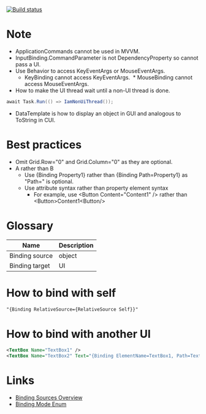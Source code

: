 [![Build status](https://ci.appveyor.com/api/projects/status/l5tsskn518iijvus?svg=true)](https://ci.appveyor.com/project/tatsuya/wpf-cheat-sheet)

# Note
* ApplicationCommands cannot be used in MVVM.
* InputBinding.CommandParameter is not DependencyProperty so cannot pass a UI.
* Use Behavior to access KeyEventArgs or MouseEventArgs.
  * KeyBinding cannot access KeyEventArgs.
  * MouseBinding cannot access MouseEventArgs.
* How to make the UI thread wait until a non-UI thread is done.
```csharp
await Task.Run(() => IamNonUiThread());
```
* DataTemplate is how to display an object in GUI and analogous to ToString in CUI.

# Best practices
* Omit Grid.Row="0" and Grid.Column="0" as they are optional.
* A rather than B
  * Use {Binding Property1} rather than {Binding Path=Property1} as "Path=" is optional.
  * Use attribute syntax rather than property element syntax
    * For example, use \<Button Content="Content1" /> rather than \<Button>Content1\<Button/>

# Glossary
Name|Description
---|---
Binding source|object
Binding target|UI

# How to bind with self
```xml
"{Binding RelativeSource={RelativeSource Self}}"
```

# How to bind with another UI
```xml
<TextBox Name="TextBox1" />
<TextBox Name="TextBox2" Text="{Binding ElementName=TextBox1, Path=Text}" />
```

# Links
* [Binding Sources Overview](https://docs.microsoft.com/en-us/dotnet/framework/wpf/data/binding-sources-overview)
* [Binding Mode Enum](https://docs.microsoft.com/en-us/dotnet/api/system.windows.data.bindingmode)
